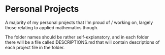 # Personal Projects
A majority of my personal projects that I'm proud of / working on, largely those relating to applied mathematics though.

The folder names should be rather self-explanatory, and in each folder there will be a file called DESCRIPTIONS.md that will contain descriptions of each project file in the folder.
